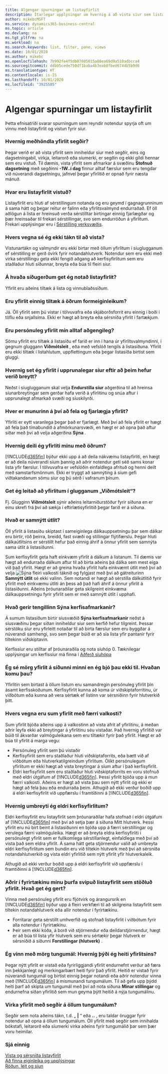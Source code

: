 ```yaml
---
title: Algengar spurningar um listayfirlit
description: Ítarlegar upplýsingar um hvernig á að vista síur sem listayfirlit.
author: mikebcMSFT
ms.service: dynamics365-business-central
ms.topic: article
ms.devlang: na
ms.tgt_pltfrm: na
ms.workload: na
ms.search.keywords: list, filter, pane, views
ms.date: 10/01/2020
ms.author: mikebc
ms.openlocfilehash: 7b992fe4f5db07605015a88ea69d9a510adbcca4
ms.sourcegitcommit: ddbb5cede750df1baba4b3eab8fbed6744b5b9d6
ms.translationtype: HT
ms.contentlocale: is-IS
ms.lasthandoff: 10/01/2020
ms.locfileid: "3925505"
---
```

# <a name="list-views-faq"></a>Algengar spurningar um listayfirlit
Þetta efnisatriði svarar spurningum sem reyndir notendur spyrja oft um vinnu með listayfirlit og vistun fyrir síur.  

### <a name="how-do-views-handle-expressions"></a>Hvernig meðhöndla yfirlit segðir?
Þegar verið er að vista yfirlit sem inniheldur síur með segðir, eins og dagsetningabil, virkja, leitarorð eða síumerki, er segðin og ekki gildi hennar sem eru vistuð. Til dæmis, vista yfirlit sem afmarkar á svæðinu **Stofnuð dagsetning** með segðinni **-1W..í dag** finnur alltaf færslur sem eru tengdar við núverandi dagsetningu, jafnvel þegar yfirlitið er opnað fyrir næsta mánuð.

### <a name="where-are-list-views-saved"></a>Hvar eru listayfirlit vistuð?
Listayfirlit eru hluti af sérstillingum notanda og eru geymd í gagnagrunninum á sama hátt og þegar reitur er falinn eða yfirlitsvalmynd endurraðað. Ef öll aðlögun á lista er hreinsuð verða sérstilltar birtingar einnig fjarlægðar og þær hreinsaðar til frekari sérstillingar, svo sem endurröðun á yfirlitum. Frekari upplýsingar eru í [Sérstilling verksvæðis](ui-personalization-user.md).

### <a name="why-dont-i-have-a-save-icon"></a>Hvers vegna sé ég ekki tákn til að vista?
Vistunartákn og valmyndir eru ekki birtar með öllum yfirlitum í síuglugganum ef sérstilling er gerð óvirk fyrir notandahlutverk. Notendur sem eru ekki með virka sérstillingu geta ekki fengið aðgang að kerfisyfirlitum sem eru staðlaður hluti síðunnar, breyta eða búa til fleiri síur.

### <a name="on-which-page-types-can-i-use-list-views"></a>Á hvaða síðugerðum get ég notað listayfirlit?
Yfirlit eru aðeins tiltæk á lista og vinnublaðssíðum.

### <a name="are-views-also-available-on-other-form-factors"></a>Eru yfirlit einnig tiltæk á öðrum formeiginleikum?
Já. Öll yfirlit sem þú vistar í tölvuvafra eða skjáborðsforrit eru einnig í boði í töflu eða snjallsíma. Ekki er hægt að breyta eða sérsníða yfirlit í fartækjum.

### <a name="are-my-personal-views-always-accessible"></a>Eru persónuleg yfirlit mín alltaf aðgengileg?
Sömu yfirlit eru tiltæk á listasíðu ef farið er inn í hana úr yfirlitsvalmyndinni, í gegnum gluggann **Viðmótsleit** , eða með vefslóð tengils á listasíðuna. Yfirlit eru ekki tiltæk í listahlutum, uppflettingum eða þegar listasíða birtist sem gluggi.

### <a name="how-do-i-return-a-view-to-its-original-filters-after-modifying-them"></a>Hvernig set ég yfirlit í upprunalegar síur eftir að þeim hefur verið breytt?
Neðst í síuglugganum skal velja **Endurstilla síur** aðgerðina til að hreinsa síunarbreytingar sem gerðar hafa verið á yfirlitinu og snúa aftur í upprunalegt afmarkað svæði og síuskilyrði.

### <a name="what-is-the-difference-between-hiding-and-removing-views"></a>Hver er munurinn á því að fela og fjarlægja yfirlit?
Yfirliti er eytt varanlega þegar það er fjarlægt. Með því að fela yfirlit er hægt að fela það tímabundið á afmörkunarsvæði, en hægt er að opna það aftur síðar með því að velja aðgerðina **Sýna** .

### <a name="how-can-i-share-my-views-with-others"></a>Hvernig deili ég yfirliti mínu með öðrum?
[!INCLUDE[d365fin](includes/d365fin_md.md)] býður ekki upp á að deila nákvæmu listayfirliti, en hægt er að deila núverandi síum þannig að aðrir notendur geti séð sams konar lista yfir færslur. Í tölvuvafra er vefslóðin einfaldlega afrituð og henni deilt með samstarfsmönnum. Ekki er tryggt að samnýting á síum gefi viðtakandanum sömu síur og þú sérð í vafranum þínum.

### <a name="can-i-search-for-views-in-the-tell-me-window"></a>Get ég leitað að yfirlitum í glugganum „Viðmótsleit“?
Fj. Glugginn **Viðmótsleit** sýnir aðeins leitarniðurstöður fyrir síðuna en er einu skrefi frá því að sækja í eftirlætisyfirlitið þegar farið er á síðuna.

### <a name="what-is-shared-layout"></a>Hvað er samnýtt útlit?
Öll yfirlit á listasíðu skiptast í sameiginlega dálkauppsetningu þar sem dálkar eru birtir, röð þeirra, breidd, fast svæði og stillingar flýtifærslu. Þegar hluti dálkaútlitsins er sérstillt hefur það einnig áhrif á önnur yfirlit sem samnýta sama útlit á listasíðunni.

Sum kerfisyfirlit geta haft einkvæm yfirlit á dálkum á listanum. Til dæmis var hægt að endurraða dálkum aftur til að birta aðeins þá dálka sem mest eiga við það yfirlit. Hægt er að greina hvaða yfirlit hafa einkvæmt útlit með því að velja ![Sýna fleiri valkosti](media/show-more-options-icon.png "Sýna fleiri valkosti") táknið og fylgjast með því að gátreiturinn **Samnýtt útlit** sé ekki valinn. Sem notandi er hægt að sérstilla dálkútlitið fyrir yfirlit með einkvæmu útliti án þess að það hafi áhrif á önnur yfirlit á listasíðunni. Aðeins þróunaraðilar geta skilgreint einkvæma dálkauppsetningu fyrir yfirlit sem er með samnýtt útlit í upphafi.

### <a name="what-does-the-show-system-filters-link-do"></a>Hvað gerir tengillinn Sýna kerfisafmarkanir?
Á sumum listasíðum birtir síusvæðið **Sýna kerfisafmarkanir** neðst á síusvæðinu þegar síðan inniheldur síur sem kerfið hefur tilgreint. Þessar sérstöku síur eru yfirleitt notaðar til að birta færslur sem eru byggðar á núverandi samhengi, svo sem þegar búið er að sía lista yfir pantanir fyrir tiltekinn viðskiptavin.

Kerfissíur eru stilltar af þróunaraðila og nota síuhóp 0. Tæknilegar upplýsingar um kerfissíur má finna í [Aðferð síuhópa](/dynamics365/business-central/dev-itpro/developer/methods-auto/record/record-filtergroup-method)

### <a name="i-see-multiple-views-on-my-page-but-i-did-not-create-them-where-did-they-come-from"></a>Ég sé mörg yfirlit á síðunni minni en ég bjó þau ekki til. Hvaðan komu þau?
Yfirlitin sem birtast á öllum listum eru samandregin persónuleg yfirlit þín ásamt kerfisskoðunum. Kerfisyfirlit kunna að koma úr viðskiptaforritinu, úr viðbótum eða kunna að vera sértæk ef listinn var sérsniðinn fyrir hlutverkið þitt.

### <a name="why-do-some-views-provide-fewer-options"></a>Hvers vegna eru sum yfirlit með færri valkosti?
Sum yfirlit bjóða aðeins upp á valkostinn að vista afrit af yfirlitinu, á meðan aðrir leyfa ekki að breytingar á yfirlitinu séu vistaðar. Það hvernig yfirlitið var búið til ákvarðar valmöguleikana sem eru tiltækir fyrir það yfirlit. Hægt er að búa til yfirlit á marga vegu:
- Persónuleg yfirlit sem þú vistaðir
- Kerfisyfirlit sem eru staðlaður hluti viðskiptaforrits, eða bætt við af viðbótum eða hlutverkatilgreindum yfirlitum. Ólíkt persónulegum yfirlitum er ekki hægt að vista breytingar á síum aftur í það kerfisyfirlit.
- Eldri kerfisyfirlit sem eru staðlaður hluti viðskiptaforrits en voru stofnuð með eldri útgáfum af [!INCLUDE[d365fin](includes/d365fin_md.md)]. Þessi yfirlit bjóða upp á mun færri valkosti. Aðeins er hægt að vista þau sem nýtt yfirlit og ekki er hægt að fela þau eða endurraða þeim. Athugið að ekki verður boðið upp á eldri kerfisyfirlit við uppfærslu í framtíðinni á [!INCLUDE[d365fin](includes/d365fin_md.md)].

### <a name="how-do-i-convert-legacy-system-views"></a>Hvernig umbreyti ég eldri kerfisyfirlitum?
Eldri kerfisyfirlit eru listayfirlit sem þróunaraðilar hafa stofnað í eldri útgáfum af [!INCLUDE[d365fin](includes/d365fin_md.md)] með því að setja þær á síðuna Mitt hlutverk. Þessi yfirlit eru nú birt beint á listasíðunni en bjóða upp á færri sérstillingar og verulega færri valmöguleika. Hægt er að breyta eldra kerfisyfirliti í persónulegt yfirlit sem er fullkomlega sérstillanlegt, einfaldlega með því að vista það sem eldra yfirlit. Á sama hátt geta stjórnendur valið að umbreyta eldri kerfisyfirlitum sem bundin eru við tiltekin hlutverk með því að sérsníða notandahlutverkið og vista eldri yfirlitið sem nýtt yfirlit yfir hlutverkaleik.

Athugið að ekki verður boðið upp á eldri kerfisyfirlit við uppfærslu í framtíðinni á [!INCLUDE[d365fin](includes/d365fin_md.md)].

### <a name="others-in-my-organization-need-similar-list-views-as-standard-what-can-i-do"></a>Aðrir í fyrirtækinu mínu þurfa svipuð listayfirlit sem stöðluð yfirlit. Hvað get ég gert?
Vinna með persónuleg yfirlit eru fljótvirk og árangursrík en [!INCLUDE[d365fin](includes/d365fin_md.md)] býður upp á fleiri verkfæri til að skilgreina listayfirlit sem tiltekin notandahlutverk eða allir notendur í fyrirtækinu.
 - Forritarar geta sérstillt umhverfið og stofnað listayfirlit í viðbótum fyrir alla notendur í fyrirtækinu.
 - Þeir sem ekki kóða, á borð við stjórnendur eða deildarstjórnendur, hægt er að búa til lista yfir hlutverk sem eru sértækir þegar hlutverk er sérsniðið á síðunni **Forstillingar (hlutverk)** .

### <a name="i-work-with-multiple-languages-how-do-i-translate-the-name-of-the-view"></a>Ég vinn með mörg tungumál: Hvernig þýði ég heiti yfirlitsins?
Þegar nýtt yfirlit er vistað eða fyrirliggjandi yfirlit endurnefnt verður að færa inn þekkjanlegt og merkingarbært heiti fyrir það yfirlit. Heitið er vistað fyrir núverandi tungumál og birtist einnig þegar notandi eða aðrir notendur vinna með [!INCLUDE[d365fin](includes/d365fin_md.md)] á mismunandi tungumálum. Til að gefa upp þýdd heiti þarf að skipta um tungumál með því að nota síðuna **Mínar stillingar** og endurnefna síðan yfirlitið sem mun geyma þýtt heitið á nýja tungumálinu.

### <a name="do-views-with-expressions-work-in-all-languages"></a>Virka yfirlit með segðir á öllum tungumálum?
Segðir sem nota aðeins tákn, t.d. „ **|** “ eða **..** , eru taldar öruggar fyrir notendur að opna á öllum tungumálum. Öll yfirlit með segðir sem innihalda bókstafi, leitarorð eða síumerki virka aðeins fyrir tungumálið þar sem þær voru heimilar.


### <a name="see-also"></a>Sjá einnig  
[Vista og sérsníða listayfirlit](ui-views.md)  
[Að finna eiginleika og upplýsingar](ui-search.md)    
[Röðun, leit og síun](ui-enter-criteria-filters.md)  
